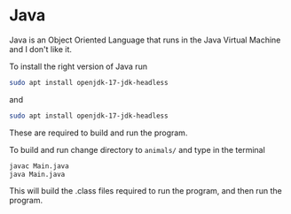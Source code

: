 # Java
Java is an Object Oriented Language that runs in the Java Virtual Machine and I don't like it.

To install the right version of Java run 
```bash
sudo apt install openjdk-17-jdk-headless
```
and 
```bash
sudo apt install openjdk-17-jdk-headless
```
These are required to build and run the program.

To build and run change directory  to `animals/` and type in the terminal
```bash
javac Main.java
java Main.java
```
This will build the .class files required to run the program, and then run the program.